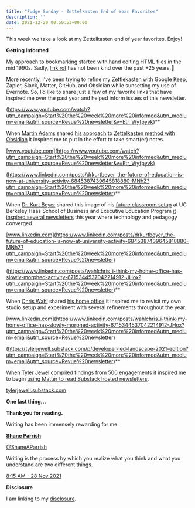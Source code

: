 ```yaml
---
title: "Fudge Sunday - Zettelkasten End of Year Favorites"
description: ''
date: 2021-12-20 00:50:53+00:00
---
```




This week we take a look at my Zettelkasten end of year favorites. Enjoy!

 **Getting Informed**

My approach to bookmarking started with hand editing HTML files in the mid 1990s. Sadly, [link rot](https://sunday.fudge.org/issues/fudge-sunday-a-decade-of-github-167088?utm_campaign=Start%20the%20week%20more%20informed&utm_medium=email&utm_source=Revue%20newsletter) has not been kind over the past +25 years.🤣

More recently, I’ve been trying to refine my [Zettlekasten](https://thefortunelabs.com/obsidian-note-taking-app/?utm_campaign=Start%20the%20week%20more%20informed&utm_medium=email&utm_source=Revue%20newsletter) with Google Keep, Zapier, Slack, Matter, GitHub, and Obsidian while sunsetting my use of Evernote. So, I’d like to share just a few of my favorite links that have inspired me over the past year and helped inform issues of this newsletter.

(https://www.youtube.com/watch?utm_campaign=Start%20the%20week%20more%20informed&utm_medium=email&utm_source=Revue%20newsletter&v=Etr_Wyfpyvk)**

When [Martin Adams](https://twitter.com/Martin_Adams?utm_campaign=Start%20the%20week%20more%20informed&utm_medium=email&utm_source=Revue%20newsletter) shared [his approach](https://www.youtube.com/watch?utm_campaign=Start%20the%20week%20more%20informed&utm_medium=email&utm_source=Revue%20newsletter&v=Etr_Wyfpyvk) to [Zettelkasten method with Obsidian](https://www.youtube.com/watch?utm_campaign=Start%20the%20week%20more%20informed&utm_medium=email&utm_source=Revue%20newsletter&v=ziE6UExsOrs) it inspired me to put in the effort to take smart(er) notes.

[www.youtube.com](https://www.youtube.com/watch?utm_campaign=Start%20the%20week%20more%20informed&utm_medium=email&utm_source=Revue%20newsletter&v=Etr_Wyfpyvk)

(https://www.linkedin.com/posts/drkurtbeyer_the-future-of-education-is-now-at-university-activity-6845387439645818880-MNhZ?utm_campaign=Start%20the%20week%20more%20informed&utm_medium=email&utm_source=Revue%20newsletter)**

When [Dr. Kurt Beyer](https://www.linkedin.com/in/drkurtbeyer/?utm_campaign=Start%20the%20week%20more%20informed&utm_medium=email&utm_source=Revue%20newsletter) shared this image of his [future classroom setup](https://www.linkedin.com/posts/drkurtbeyer_the-future-of-education-is-now-at-university-activity-6845387439645818880-MNhZ?utm_campaign=Start%20the%20week%20more%20informed&utm_medium=email&utm_source=Revue%20newsletter) at UC Berkeley Haas School of Business and Executive Education Program [it inspired several newsletters](https://sunday.fudge.org/issues/fudge-sunday-gaming-healthcare-and-convergence-709604?utm_campaign=Start%20the%20week%20more%20informed&utm_medium=email&utm_source=Revue%20newsletter) this year where technology and pedagogy converged.

[www.linkedin.com](https://www.linkedin.com/posts/drkurtbeyer_the-future-of-education-is-now-at-university-activity-6845387439645818880-MNhZ?utm_campaign=Start%20the%20week%20more%20informed&utm_medium=email&utm_source=Revue%20newsletter)

(https://www.linkedin.com/posts/wahlchris_i-think-my-home-office-has-slowly-morphed-activity-6715344537042214912-JHox?utm_campaign=Start%20the%20week%20more%20informed&utm_medium=email&utm_source=Revue%20newsletter)**

When [Chris Wahl](https://wahlnetwork.com/about/?utm_campaign=Start%20the%20week%20more%20informed&utm_medium=email&utm_source=Revue%20newsletter) shared [his home office](https://www.linkedin.com/posts/wahlchris_i-think-my-home-office-has-slowly-morphed-activity-6715344537042214912-JHox?utm_campaign=Start%20the%20week%20more%20informed&utm_medium=email&utm_source=Revue%20newsletter) it inspired me to revisit my own studio setup and experiment with several refinements throughout the year.

[www.linkedin.com](https://www.linkedin.com/posts/wahlchris_i-think-my-home-office-has-slowly-morphed-activity-6715344537042214912-JHox?utm_campaign=Start%20the%20week%20more%20informed&utm_medium=email&utm_source=Revue%20newsletter)

(https://tylerjewell.substack.com/p/developer-led-landscape-2021-edition?utm_campaign=Start%20the%20week%20more%20informed&utm_medium=email&utm_source=Revue%20newsletter)**

When [Tyler Jewel](https://twitter.com/TylerJewell?utm_campaign=Start%20the%20week%20more%20informed&utm_medium=email&utm_source=Revue%20newsletter) compiled findings from 500 engagements it inspired me to begin [using Matter to read Substack hosted newsletters](https://sunday.fudge.org/issues/fudge-sunday-twitter-matter-and-data-driven-journalism-836999?utm_campaign=Start%20the%20week%20more%20informed&utm_medium=email&utm_source=Revue%20newsletter).

[tylerjewell.substack.com](https://tylerjewell.substack.com/p/developer-led-landscape-2021-edition?utm_campaign=Start%20the%20week%20more%20informed&utm_medium=email&utm_source=Revue%20newsletter)

 **One last thing...**

**Thank you for reading.**

Writing has been immensely rewarding for me.

**[Shane Parrish](https://twitter.com/ShaneAParrish/status/1464946075911995393)**

[@ShaneAParrish](https://twitter.com/ShaneAParrish/status/1464946075911995393)

Writing is the process by which you realize what you think and what you understand are two different things.

 [8:15 AM - 28 Nov 2021](https://twitter.com/ShaneAParrish/status/1464946075911995393)


 **Disclosure**

I am linking to my [disclosure](https://jaycuthrell.com/disclosure/?utm_campaign=Fudge%20Sunday&utm_medium=email&utm_source=Revue%20newsletter).
